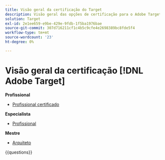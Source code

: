 ```yaml
---
title: Visão geral da certificação do Target
description: Visão geral das opções de certificação para o Adobe Target
solution: Target
exl-id: 2e1ee659-e9be-429e-9fdb-1f5ba1976bae
source-git-commit: 307d716211cf1c4b5c9cfe4e2698389bc8fde5f4
workflow-type: tm+mt
source-wordcount: '23'
ht-degree: 0%

---
```


# Visão geral da certificação [!DNL Adobe Target]

**Profissional**

* [Profissional certificado](https://certification.adobe.com/certification/target-business-practitioner-professional) <!--AD0-E408-->

**Especialista**

* [Profissional](https://certification.adobe.com/certification/target-business-practitioner-expert) <!--AD0-E406-->

**Mestre**

* [Arquiteto](https://certification.adobe.com/certification/target-architect-master) <!--AD0-E409-->

{{questions}}

